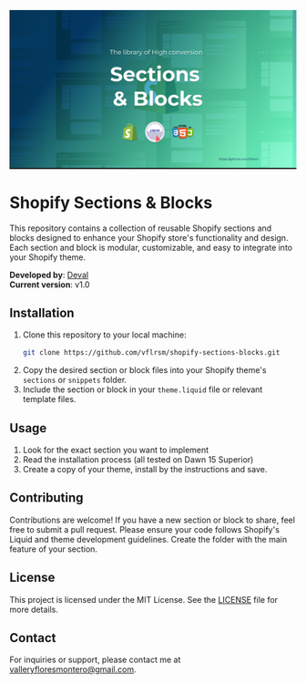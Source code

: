 ![cover](./assets/shopify-sections-cover.png)

# Shopify Sections & Blocks

This repository contains a collection of reusable Shopify sections and blocks designed to enhance your Shopify store's functionality and design. Each section and block is modular, customizable, and easy to integrate into your Shopify theme.

**Developed by**: [Deval](https://www.linkedin.com/in/deval)  
**Current version**: v1.0

## Installation

1. Clone this repository to your local machine:
    ```bash
    git clone https://github.com/vflrsm/shopify-sections-blocks.git
    ```
2. Copy the desired section or block files into your Shopify theme's `sections` or `snippets` folder.
3. Include the section or block in your `theme.liquid` file or relevant template files.

## Usage

1. Look for the exact section you want to implement 
2. Read the installation process (all tested on Dawn 15 Superior)
3. Create a copy of your theme, install by the instructions and save.
## Contributing

Contributions are welcome! If you have a new section or block to share, feel free to submit a pull request. Please ensure your code follows Shopify's Liquid and theme development guidelines. Create the folder with the main feature of your section. 

## License

This project is licensed under the MIT License. See the [LICENSE](LICENSE) file for more details.

## Contact

For inquiries or support, please contact me at [valleryfloresmontero@gmail.com](mailto:valleryfloresmontero@gmail.com).
